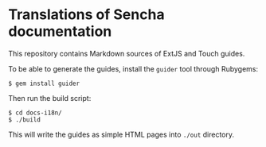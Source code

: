 # Translations of Sencha documentation

This repository contains Markdown sources of ExtJS and Touch guides.

To be able to generate the guides, install the `guider` tool through
Rubygems:

    $ gem install guider

Then run the build script:

    $ cd docs-i18n/
    $ ./build

This will write the guides as simple HTML pages into `./out`
directory.
